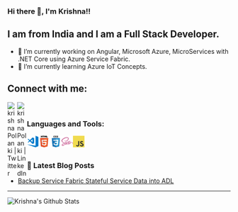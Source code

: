 ### Hi there 👋, I'm Krishna!!

## I am from India and I am a Full Stack Developer.

- 🔭 I’m currently working on Angular, Microsoft Azure, MicroServices with .NET Core using Azure Service Fabric.
- 🌱 I’m currently learning Azure IoT Concepts.

## Connect with me:

[<img align="left" alt="krishnaPolanki | Twitter" width="22px" src="https://cdn.jsdelivr.net/npm/simple-icons@v3/icons/twitter.svg" />](https://twitter.com/krishpolanki)
[<img align="left" alt="krishnaPolanki | LinkedIn" width="22px" src="https://cdn.jsdelivr.net/npm/simple-icons@v3/icons/linkedin.svg" />](https://www.linkedin.com/in/krishnasai-polanki-57676471/)

<br/>

### Languages and Tools:

[<img align="left" alt="Visual Studio Code" width="26px" src="https://raw.githubusercontent.com/github/explore/80688e429a7d4ef2fca1e82350fe8e3517d3494d/topics/visual-studio-code/visual-studio-code.png" />](https://raw.githubusercontent.com/github/explore/80688e429a7d4ef2fca1e82350fe8e3517d3494d/topics/visual-studio-code/visual-studio-code.png)
[<img align="left" alt="HTML5" width="26px" src="https://raw.githubusercontent.com/github/explore/80688e429a7d4ef2fca1e82350fe8e3517d3494d/topics/html/html.png" />](https://raw.githubusercontent.com/github/explore/80688e429a7d4ef2fca1e82350fe8e3517d3494d/topics/html/html.png)
[<img align="left" alt="CSS3" width="26px" src="https://raw.githubusercontent.com/github/explore/80688e429a7d4ef2fca1e82350fe8e3517d3494d/topics/css/css.png" />](https://raw.githubusercontent.com/github/explore/80688e429a7d4ef2fca1e82350fe8e3517d3494d/topics/css/css.png)
[<img align="left" alt="Sass" width="26px" src="https://raw.githubusercontent.com/github/explore/80688e429a7d4ef2fca1e82350fe8e3517d3494d/topics/sass/sass.png" />](https://raw.githubusercontent.com/github/explore/80688e429a7d4ef2fca1e82350fe8e3517d3494d/topics/sass/sass.png)
[<img align="left" alt="JavaScript" width="26px" src="https://raw.githubusercontent.com/github/explore/80688e429a7d4ef2fca1e82350fe8e3517d3494d/topics/javascript/javascript.png" />](https://raw.githubusercontent.com/github/explore/80688e429a7d4ef2fca1e82350fe8e3517d3494d/topics/javascript/javascript.png)

<br/>
<br/>

### 📕 Latest Blog Posts

<!-- BLOG-POST-LIST:START -->
- [Backup Service Fabric Stateful Service Data into ADL](https://dev.to/krishnapolanki/backup-service-fabric-stateful-service-data-into-adl-5g40)
<!-- BLOG-POST-LIST:END -->

---

<img align="left" alt="Krishna's Github Stats" src="https://github-readme-stats.vercel.app/api?username=krishnapolanki&show_icons=true&hide_border=true" />

[twitter]: https://twitter.com/krishpolanki
[linkedin]: https://www.linkedin.com/in/krishnasai-polanki-57676471

